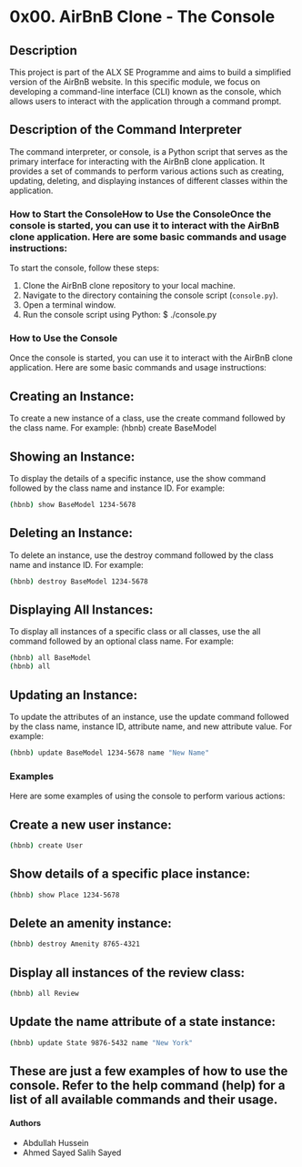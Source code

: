 # 0x00. AirBnB Clone - The Console

## Description
This project is part of the ALX SE Programme and aims to build a simplified version of the AirBnB website. In this specific module, we focus on developing a command-line interface (CLI) known as the console, which allows users to interact with the application through a command prompt.

## Description of the Command Interpreter
The command interpreter, or console, is a Python script that serves as the primary interface for interacting with the AirBnB clone application. It provides a set of commands to perform various actions such as creating, updating, deleting, and displaying instances of different classes within the application.

### How to Start the ConsoleHow to Use the ConsoleOnce the console is started, you can use it to interact with the AirBnB clone application. Here are some basic commands and usage instructions:
To start the console, follow these steps:
1. Clone the AirBnB clone repository to your local machine.
2. Navigate to the directory containing the console script (`console.py`).
3. Open a terminal window.
4. Run the console script using Python:
  $ ./console.py

### How to Use the Console
Once the console is started, you can use it to interact with the AirBnB clone application. Here are some basic commands and usage instructions:

## Creating an Instance:
To create a new instance of a class, use the create command followed by the class name. For example:
(hbnb) create BaseModel

## Showing an Instance:
To display the details of a specific instance, use the show command followed by the class name and instance ID. For example:
```bash
(hbnb) show BaseModel 1234-5678
```

## Deleting an Instance:
To delete an instance, use the destroy command followed by the class name and instance ID. For example:
```bash
(hbnb) destroy BaseModel 1234-5678
```

## Displaying All Instances:
To display all instances of a specific class or all classes, use the all command followed by an optional class name. For example:
```bash
(hbnb) all BaseModel
(hbnb) all
```

## Updating an Instance:
To update the attributes of an instance, use the update command followed by the class name, instance ID, attribute name, and new attribute value. For example:
```bash
(hbnb) update BaseModel 1234-5678 name "New Name"
```

### Examples
Here are some examples of using the console to perform various actions:

## Create a new user instance:
```bash
(hbnb) create User
```

## Show details of a specific place instance:
```bash
(hbnb) show Place 1234-5678
```

## Delete an amenity instance:
```bash
(hbnb) destroy Amenity 8765-4321
```

## Display all instances of the review class:
```bash
(hbnb) all Review
```

## Update the name attribute of a state instance:
```bash
(hbnb) update State 9876-5432 name "New York"
```

## These are just a few examples of how to use the console. Refer to the help command (help) for a list of all available commands and their usage.

#### Authors

- Abdullah Hussein
- Ahmed Sayed Salih Sayed
